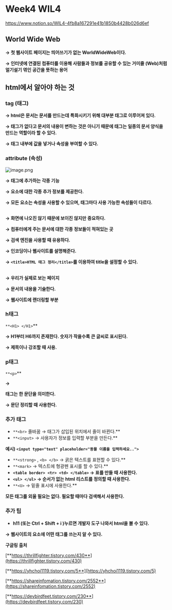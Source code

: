 # Week4 WIL4

https://www.notion.so/WIL4-4fb8a167291e41b1850b4428b026d6ef

## **World Wide Web**

**→ 첫 웹사이트 페이지는 띄어쓰기가 없는 WorldWideWeb이다.**

**→ 인터넷에 연결된 컴퓨터를 이용해 사람들과 정보를 공유할 수 있는 거미줄 (Web)처럼 얼기설기 엮인 공간을 뜻하는 용어**

## **html에서 알아야 하는 것**

### **tag (태그)**

**→ html은 문서는 문서를 만드는데 특화시키기 위해 대부분 태그로 이루어져 있다.** 

**→ 태그가 없다고 문서의 내용이 변하는 것은 아니기 때문에 태그는 일종의 문서 양식을 만드는 역할이라 할 수 있다.**

**→ 태그 내부에 값을 넣거나 속성을 부여할 수 있다.**

### **attribute (속성)**

![image.png](https://s3-us-west-2.amazonaws.com/secure.notion-static.com/fa2dc22c-95bd-4ddb-bd32-2d684145c1e3/image.png)

**→ 태그에 추가하는 각종 기능**

**→ 요소에 대한 각종 추가 정보를 제공한다.**

**→ 모든 요소는 속성을 사용할 수 있으며, 태그마다 사용 가능한 속성들이 다르다.**

## **<head>**

**→ 화면에 나오진 않기 때문에 보이진 않지만 중요하다.** 

**→ 컴퓨터에게 주는 문서에 대한 각종 정보들이 적혀있는 곳**

**→ 검색 엔진을 사용할 때 유용하다.**

**→ 인코딩이나 웹사이트를 설명해준다.**

**→ `<title>HTML 태그 정리</title>`를 이용하여 title을 설정할 수 있다.**

## **<body>**

**→ 우리가 실제로 보는 페이지**

**→ 문서의 내용을 기술한다.**

**→ 웹사이트에 랜더링할 부분**

### **h태그**

`**<H1> </H1>`** 

**→ H1부터 H6까지 존재한다. 숫자가 작을수록 큰 글씨로 표시된다.**

**→ 제목이나 강조할 때 사용.**

### **p태그**

`**<p>`** 

**→ <p>태그는 한 문단을 의미한다.**

**→ 문단 정리할 때 사용한다.**

### 추가 **태그**

- `**<br>`  줄바꿈 → 태그가 삽입된 위치에서 줄이 바뀐다.**
- `**<input>`  → 사용자가 정보를 입력할 부분을 만든다.**

**예시) `<input type="text" placeholder="동물 이름을 입력하세요..">`** 

- `**<strong>` , `<b> </b>`  → 굵은 텍스트를 표현할 수 있다.**
- `**<mark>` → 텍스트에 형광펜 표시를 할 수 있다.**
- **`<table border> <tr> <td> </table>`  → 표를 만들 때 사용한다.**
- **`<ul> </ul>` → 순서가 없는 html 리스트를 정의할 때 사용한다.**
- `**<U>` → 밑줄 표시에 사용한다.**

**모든 태그를 외울 필요는 없다. 필요할 때마다 검색해서 사용한다.**

### **추가 팁**

- **h11 (또는 Ctrl + Shift + i )누르면 개발자 도구 나와서 html을 볼 수 있다.**
  
**→ 웹사이트의 요소에 어떤 태그를 쓰는지 알 수 있다.**

**구글링 출처**

[**https://thrillfighter.tistory.com/430**](https://thrillfighter.tistory.com/430)

[**https://yhchoi1119.tistory.com/5**](https://yhchoi1119.tistory.com/5)

[**https://shareinfomation.tistory.com/2552**](https://shareinfomation.tistory.com/2552)

[**https://devbirdfeet.tistory.com/230**](https://devbirdfeet.tistory.com/230)

